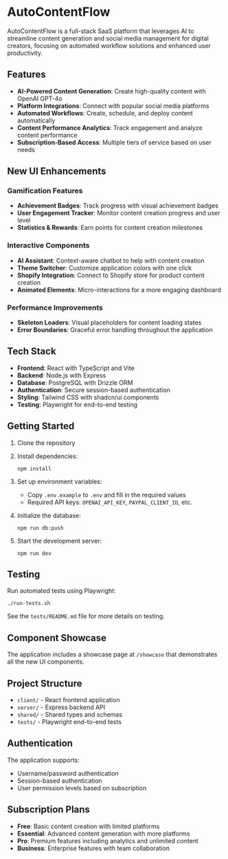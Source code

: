 # AutoContentFlow

AutoContentFlow is a full-stack SaaS platform that leverages AI to streamline content generation and social media management for digital creators, focusing on automated workflow solutions and enhanced user productivity.

## Features

- **AI-Powered Content Generation**: Create high-quality content with OpenAI GPT-4o
- **Platform Integrations**: Connect with popular social media platforms
- **Automated Workflows**: Create, schedule, and deploy content automatically
- **Content Performance Analytics**: Track engagement and analyze content performance
- **Subscription-Based Access**: Multiple tiers of service based on user needs

## New UI Enhancements

### Gamification Features
- **Achievement Badges**: Track progress with visual achievement badges
- **User Engagement Tracker**: Monitor content creation progress and user level
- **Statistics & Rewards**: Earn points for content creation milestones

### Interactive Components
- **AI Assistant**: Context-aware chatbot to help with content creation
- **Theme Switcher**: Customize application colors with one click
- **Shopify Integration**: Connect to Shopify store for product content creation
- **Animated Elements**: Micro-interactions for a more engaging dashboard

### Performance Improvements
- **Skeleton Loaders**: Visual placeholders for content loading states
- **Error Boundaries**: Graceful error handling throughout the application

## Tech Stack

- **Frontend**: React with TypeScript and Vite
- **Backend**: Node.js with Express
- **Database**: PostgreSQL with Drizzle ORM
- **Authentication**: Secure session-based authentication
- **Styling**: Tailwind CSS with shadcn/ui components
- **Testing**: Playwright for end-to-end testing

## Getting Started

1. Clone the repository
2. Install dependencies:
   ```
   npm install
   ```
3. Set up environment variables:
   - Copy `.env.example` to `.env` and fill in the required values
   - Required API keys: `OPENAI_API_KEY`, `PAYPAL_CLIENT_ID`, etc.

4. Initialize the database:
   ```
   npm run db:push
   ```

5. Start the development server:
   ```
   npm run dev
   ```

## Testing

Run automated tests using Playwright:

```
./run-tests.sh
```

See the `tests/README.md` file for more details on testing.

## Component Showcase

The application includes a showcase page at `/showcase` that demonstrates all the new UI components.

## Project Structure

- `client/` - React frontend application
- `server/` - Express backend API
- `shared/` - Shared types and schemas
- `tests/` - Playwright end-to-end tests

## Authentication

The application supports:
- Username/password authentication
- Session-based authentication
- User permission levels based on subscription

## Subscription Plans

- **Free**: Basic content creation with limited platforms
- **Essential**: Advanced content generation with more platforms
- **Pro**: Premium features including analytics and unlimited content
- **Business**: Enterprise features with team collaboration